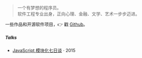 > 一个有梦想的程序员。  
> 软件工程专业出身，正向心理、金融、文学、艺术一步步迈进。  




一些作品和开源软件项目，👉 戳 [Github](http://github.com/code-coder)。 


##### Talks


- [JavaScript 模块化七日谈][1] · 2015

[1]: //huangxuan.me/2015/07/09/js-module-7day/
